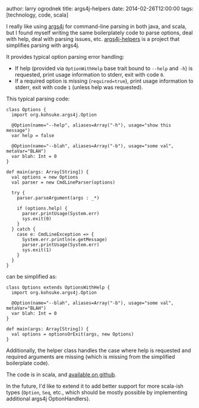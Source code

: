 author: larry ogrodnek
title: args4j-helpers
date: 2014-02-26T12:00:00
tags: [technology, code, scala]

I really like using [args4j](http://args4j.kohsuke.org/) for command-line parsing in both java, and scala, but I found myself writing the same boilerplately code to parse options, deal with help, deal with parsing issues, etc.  [args4j-helpers](https://github.com/ogrodnek/args4j-helpers) is a project that simplifies parsing with args4j.

It provides typical option parsing error handling:

* If help (provided via `OptionWithHelp` base trait bound to `--help` and `-h`) is requested, print usage information to stderr, exit with code `0`.
* If a required option is missing (`required=true`), print usage information to stderr, exit with code `1` (unless help was requested).


This typical parsing code:


    class Options {
      import org.kohsuke.args4j.Option
    
      @Option(name="--help", aliases=Array("-h"), usage="show this message")
      var help = false
  
      @Option(name="--blah", aliases=Array("-b"), usage="some val", metaVar="BLAH")
      var blah: Int = 0
    }
  
    def main(args: Array[String]) {
      val options = new Options
      val parser = new CmdLineParser(options)
    
      try {
        parser.parseArgument(args : _*)
      
        if (options.help) {
          parser.printUsage(System.err)
          sys.exit(0)
        }
      } catch {
        case e: CmdLineException => {
          System.err.println(e.getMessage)
          parser.printUsage(System.err)
          sys.exit(1)
        }
      }
    }


can be simplified as:

    class Options extends OptionsWithHelp {
      import org.kohsuke.args4j.Option
  
      @Option(name="--blah", aliases=Array("-b"), usage="some val", metaVar="BLAH")
      var blah: Int = 0
    }
  
    def main(args: Array[String]) {
      val options = optionsOrExit(args, new Options)
    }


Additionally, the helper class handles the case where help is requested and required arguments are missing (which is missing from the simplified boilerplate code).

The code is in scala, and [available on github](https://github.com/ogrodnek/args4j-helpers).

In the future, I'd like to extend it to add better support for more scala-ish types (`Option`, `Seq`, etc., which should be mostly possible by implementing additional args4j OptionHandlers).


